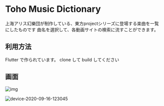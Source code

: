 # Toho Music Dictionary

上海アリス幻樂団が制作している、東方projectシリーズに登場する楽曲を一覧にしたものです
曲名を選択して、各動画サイトの検索に流すことができます。

## 利用方法

Flutter で作られています。 clone して build してください

## 画面

![img](https://user-images.githubusercontent.com/1732795/93288498-e6995980-f816-11ea-9345-028258adfffe.jpg)

![device-2020-09-16-123045](https://user-images.githubusercontent.com/1732795/93289137-97ecbf00-f818-11ea-8ef7-76146b90cfb6.png)
